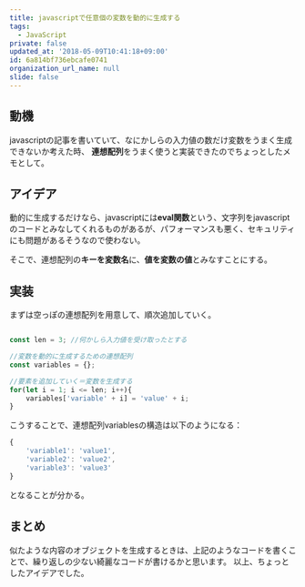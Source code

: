 ```yaml
---
title: javascriptで任意個の変数を動的に生成する
tags:
  - JavaScript
private: false
updated_at: '2018-05-09T10:41:18+09:00'
id: 6a814bf736ebcafe0741
organization_url_name: null
slide: false
---
```

## 動機

javascriptの記事を書いていて、なにかしらの入力値の数だけ変数をうまく生成できないか考えた時、
**連想配列**をうまく使うと実装できたのでちょっとしたメモとして。

## アイデア

動的に生成するだけなら、javascriptには**eval関数**という、文字列をjavascriptのコードとみなしてくれるものがあるが、パフォーマンスも悪く、セキュリティにも問題があるそうなので使わない。

そこで、連想配列の**キーを変数名**に、**値を変数の値**とみなすことにする。


## 実装

まずは空っぽの連想配列を用意して、順次追加していく。

```javascript

const len = 3; //何かしら入力値を受け取ったとする

//変数を動的に生成するための連想配列
const variables = {};

//要素を追加していく＝変数を生成する
for(let i = 1; i <= len; i++){
    variables['variable' + i] = 'value' + i;
}

```

こうすることで、連想配列variablesの構造は以下のようになる：

```javascript
{
    'variable1': 'value1',
    'variable2': 'value2',
    'variable3': 'value3'
}
```

となることが分かる。

## まとめ

似たような内容のオブジェクトを生成するときは、上記のようなコードを書くことで、繰り返しの少ない綺麗なコードが書けるかと思います。
以上、ちょっとしたアイデアでした。

